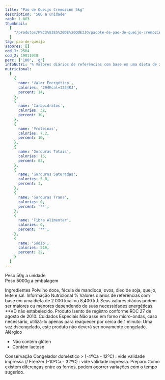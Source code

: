 ```yaml
---
title: "Pão de Queijo Cremozinn 5kg"
description: "50G a unidade"
rank: 1.083
thumbnail:
  [
    "/produtos/P%C3%83ES%20DE%20QUEIJO/pacote-de-pao-de-queijo-cremozinn-5kg-50g-unid.png",
  ]
tag: pao-de-queijo
sabores: []
cod_1: 2504
cod_2: 19011030
perc: ['100', 'g']
infoNutri: '% Valores diários de referências com base em uma dieta de 2.000 kcal ou 8,400 kJ. Seus valores diários podem ser maiores ou menores dependendo de suas necessidades energéticas. **VD não estabelecido. Produto Isento de registro conforme RDC 27 de agosto de 2010.'
nutricional:
  [
    {
      name: 'Valor Energético',
      calories: '294Kcal=1234KJ',
      percent: 14,
    },
    {
      name: 'Carboidratos',
      calories: 32,
      percent: 10,
    },
    {
      name: 'Proteinas',
      calories: 7.2,
      percent: 10,
    },
    {
      name: 'Gorduras Totais',
      calories: 15,
      percent: 83,
    },
    {
      name: 'Gorduras Saturadas',
      calories: 5.8,
      percent: 3,
    },
    {
      name: 'Gorduras Trans',
      calories: 0,
      percent: '**',
    },
    {
      name: 'Fibra Alimentar',
      calories: 0,
      percent: '**',
    },
    {
      name: 'Sódio',
      calories: 516,
      percent: 22,
    }
  ]
---
```

Peso 50g a unidade <br>
Peso 5000g a embalagem

  <v-expansion-panels accordion class="mb-6 elevation-0">
    <v-expansion-panel>
      <v-expansion-panel-header>Ingredientes</v-expansion-panel-header>
      <v-expansion-panel-content>
        Polvilho doce, fécula de mandioca, ovos, óleo de soja, queijo, leite e sal.
      </v-expansion-panel-content>
    </v-expansion-panel>
    <v-expansion-panel>
      <v-expansion-panel-header>Informação Nutricional</v-expansion-panel-header>
      <v-expansion-panel-content>
        % Valores diários de referências com base em uma dieta de 2.000 kcal ou 8,400 kJ. Seus valores diários podem ser maiores ou menores dependendo de suas necessidades energéticas. **VD não estabelecido. Produto Isento de registro conforme RDC 27 de agosto de 2010.
      </v-expansion-panel-content>
    </v-expansion-panel>
    <v-expansion-panel>
      <v-expansion-panel-header>Cuidados Especiais</v-expansion-panel-header>
      <v-expansion-panel-content>
        Não asse em forno micro-ondas, caso necessário, utilizá-lo apenas para reaquecer por cerca de 1 minuto: Uma vez dscongelado, este produto não deverá ser novamente congelado.
      </v-expansion-panel-content>
    </v-expansion-panel>
    <v-expansion-panel>
      <v-expansion-panel-header>Alérgico</v-expansion-panel-header>
      <v-expansion-panel-content>
        <ul>
          <li>Não contém glúten</li>
          <li>Contém lactose</li>
        </ul>
      </v-expansion-panel-content>
    </v-expansion-panel>
    <v-expansion-panel>
      <v-expansion-panel-header>Conservação</v-expansion-panel-header>
      <v-expansion-panel-content>
        Congelador doméstico > (-4ºCa - 12ºC) : vide validade impressa // Freezer (-10ºCa - 32ºC) : vide validade impressa.
      </v-expansion-panel-content>
    </v-expansion-panel>
    <v-expansion-panel>
      <v-expansion-panel-header>Preparo</v-expansion-panel-header>
      <v-expansion-panel-content>
        <preparo preparo="Forno" :data="[
            'Preaqueça o Forno (convencional ou elétrico) temperatura média (180ºC por 10 minutos.',
            'Retire a quantidade certa do produto que deseja preparar, guardando rapidamente o que não será utilizado.',
            'Coloque-os em uma assadeira, deixando 2 cm de espaço entre eles; Leve ao forno preaquecido deixando por aproximadamente 30 minutos ou até que fiquem dourados.'
            ]"></preparo>
           Como existem diferenças entre os fornos, podem ocorrer variações com o tempo sugerido.
      </v-expansion-panel-content>
    </v-expansion-panel>
  </v-expansion-panels>
